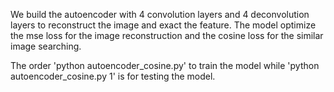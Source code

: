 We build the autoencoder with 4 convolution layers and 4 deconvolution layers to reconstruct the image and exact the feature.
The model optimize the mse loss for the image reconstruction and the cosine loss for the similar image searching.

The order 'python autoencoder_cosine.py' to train the model while 'python autoencoder_cosine.py 1' is for testing the model.
